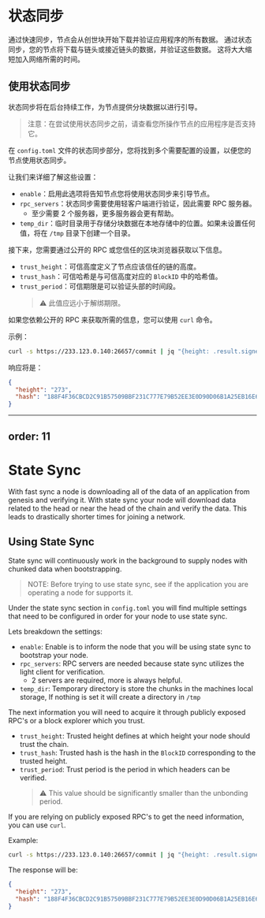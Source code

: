 # 状态同步

通过快速同步，节点会从创世块开始下载并验证应用程序的所有数据。
通过状态同步，您的节点将下载与链头或接近链头的数据，并验证这些数据。
这将大大缩短加入网络所需的时间。

## 使用状态同步

状态同步将在后台持续工作，为节点提供分块数据以进行引导。

> 注意：在尝试使用状态同步之前，请查看您所操作节点的应用程序是否支持它。

在 `config.toml` 文件的状态同步部分，您将找到多个需要配置的设置，以便您的节点使用状态同步。

让我们来详细了解这些设置：

- `enable`：启用此选项将告知节点您将使用状态同步来引导节点。
- `rpc_servers`：状态同步需要使用轻客户端进行验证，因此需要 RPC 服务器。
    - 至少需要 2 个服务器，更多服务器会更有帮助。
- `temp_dir`：临时目录用于存储分块数据在本地存储中的位置。如果未设置任何值，将在 `/tmp` 目录下创建一个目录。

接下来，您需要通过公开的 RPC 或您信任的区块浏览器获取以下信息。

- `trust_height`：可信高度定义了节点应该信任的链的高度。
- `trust_hash`：可信哈希是与可信高度对应的 `BlockID` 中的哈希值。
- `trust_period`：可信期限是可以验证头部的时间段。
  > :warning: 此值应远小于解绑期限。

如果您依赖公开的 RPC 来获取所需的信息，您可以使用 `curl` 命令。

示例：

```bash
curl -s https://233.123.0.140:26657/commit | jq "{height: .result.signed_header.header.height, hash: .result.signed_header.commit.block_id.hash}"
```

响应将是：

```json
{
  "height": "273",
  "hash": "188F4F36CBCD2C91B57509BBF231C777E79B52EE3E0D90D06B1A25EB16E6E23D"
}
```


--- 
order: 11
---

# State Sync

With fast sync a node is downloading all of the data of an application from genesis and verifying it. 
With state sync your node will download data related to the head or near the head of the chain and verify the data. 
This leads to drastically shorter times for joining a network. 

## Using State Sync

State sync will continuously work in the background to supply nodes with chunked data when bootstrapping.

> NOTE: Before trying to use state sync, see if the application you are operating a node for supports it. 

Under the state sync section in `config.toml` you will find multiple settings that need to be configured in order for your node to use state sync.

Lets breakdown the settings:

- `enable`: Enable is to inform the node that you will be using state sync to bootstrap your node.
- `rpc_servers`: RPC servers are needed because state sync utilizes the light client for verification. 
    - 2 servers are required, more is always helpful. 
- `temp_dir`: Temporary directory is store the chunks in the machines local storage, If nothing is set it will create a directory in `/tmp`

The next information you will need to acquire it through publicly exposed RPC's or a block explorer which you trust. 

- `trust_height`: Trusted height defines at which height your node should trust the chain.
- `trust_hash`: Trusted hash is the hash in the `BlockID` corresponding to the trusted height.
- `trust_period`: Trust period is the period in which headers can be verified. 
  > :warning: This value should be significantly smaller than the unbonding period.

If you are relying on publicly exposed RPC's to get the need information, you can use `curl`.

Example: 

```bash
curl -s https://233.123.0.140:26657/commit | jq "{height: .result.signed_header.header.height, hash: .result.signed_header.commit.block_id.hash}"
```

The response will be: 

```json
{
  "height": "273",
  "hash": "188F4F36CBCD2C91B57509BBF231C777E79B52EE3E0D90D06B1A25EB16E6E23D"
}
```
